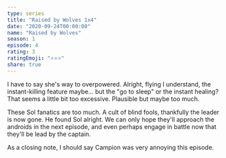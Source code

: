 ```yaml
---
type: series
title: "Raised by Wolves 1x4"
date: "2020-09-24T00:00:00"
name: "Raised by Wolves"
season: 1
episode: 4
rating: 3
ratingEmoji: "⭐️⭐️⭐️"
share: true
---
```


I have to say she's way to overpowered. Alright, flying I understand, the instant-killing feature maybe... but the "go to sleep" or the instant healing? That seems a little bit too excessive. Plausible but maybe too much.

These Sol fanatics are too much. A cult of blind fools, thankfully the leader is now gone. He found Sol alright. We can only hope they'll approach the androids in the next episode, and even perhaps engage in battle now that they'll be lead by the captain.

As a closing note, I should say Campion was very annoying this episode.
